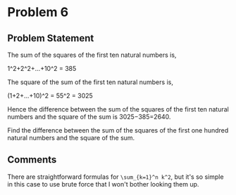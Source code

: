 # Problem 6

## Problem Statement

The sum of the squares of the first ten natural numbers is,

1^2+2^2+...+10^2 = 385

The square of the sum of the first ten natural numbers is,

(1+2+...+10)^2 = 55^2 = 3025

Hence the difference between the sum of the squares of the first ten
natural numbers and the square of the sum is 3025−385=2640.

Find the difference between the sum of the squares of the first one
hundred natural numbers and the square of the sum.

## Comments

There are straightforward formulas for `\sum_{k=1}^n k^2`, but it's so
simple in this case to use brute force that I won't bother looking
them up.
